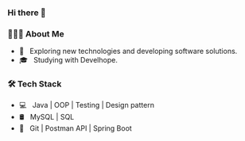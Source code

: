 ### Hi there 👋
<h3> 👨🏻‍💻 About Me </h3>

- 🤔 &nbsp; Exploring new technologies and developing software solutions.
- 🎓 &nbsp; Studying with Develhope.

<h3>🛠 Tech Stack</h3>

- 💻 &nbsp; Java | OOP | Testing | Design pattern 
- 🛢 &nbsp; MySQL | SQL
- 🔧 &nbsp; Git | Postman API | Spring Boot



<!--
**Paola931/Paola931** is a ✨ _special_ ✨ repository because its `README.md` (this file) appears on your GitHub profile.

Here are some ideas to get you started:

- 🔭 I’m currently working on ...
- 🌱 I’m currently learning ...
- 👯 I’m looking to collaborate on ...
- 🤔 I’m looking for help with ...
- 💬 Ask me about ...
- 📫 How to reach me: ...
- 😄 Pronouns: ...
- ⚡ Fun fact: ...
-->

